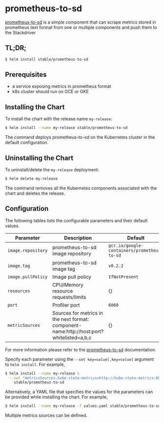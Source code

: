 # prometheus-to-sd

[prometheus-to-sd](https://github.com/GoogleCloudPlatform/k8s-stackdriver/tree/master/prometheus-to-sd) is a simple component that can scrape metrics stored in prometheus text format from one or multiple components and push them to the Stackdriver

## TL;DR;

```bash
$ helm install stable/prometheus-to-sd
```


## Prerequisites

- a service exposing metrics in prometheus format
- k8s cluster should run on GCE or GKE

## Installing the Chart

To install the chart with the release name `my-release`:

```bash
$ helm install --name my-release stable/prometheus-to-sd
```

The command deploys prometheus-to-sd on the Kubernetes cluster in the default configuration.

## Uninstalling the Chart

To uninstall/delete the `my-release` deployment:

```bash
$ helm delete my-release
```

The command removes all the Kubernetes components associated with the chart and deletes the release.

## Configuration

The following tables lists the configurable parameters and their default values.

| Parameter          | Description                                                                               | Default                                    |
| ------------------ | ----------------------------------------------------------------------------------------- | ------------------------------------------ |
| `image.repository` | prometheus-to-sd image repository                                                         | `gcr.io/google-containers/prometheus-to-sd`|
| `image.tag`        | prometheus-to-sd image tag                                                                | `v0.2.2`                                   |
| `image.pullPolicy` | Image pull policy                                                                         | `IfNotPresent`                             |
| `resources`        | CPU/Memory resource requests/limits                                                       | {}                                         |
| `port`             | Profiler port                                                                             | `6060`                                     |
| `metricSources`    | Sources for metrics in the next format: component-name:http://host:port?whitelisted=a,b,c | {}                                         |

For more information please refer to the [prometheus-to-sd](https://github.com/GoogleCloudPlatform/k8s-stackdriver/tree/master/prometheus-to-sd) documentation.

Specify each parameter using the `--set key=value[,key=value]` argument to `helm install`. For example,

```bash
$ helm install --name my-release \
  --set "metricsSources.kube-state-metrics=http://kube-state-metrics:8080" \
    stable/prometheus-to-sd
```

Alternatively, a YAML file that specifies the values for the parameters can be provided while installing the chart. For example,

```bash
$ helm install --name my-release -f values.yaml stable/prometheus-to-sd
```

Multiple metrics sources can be defined.
